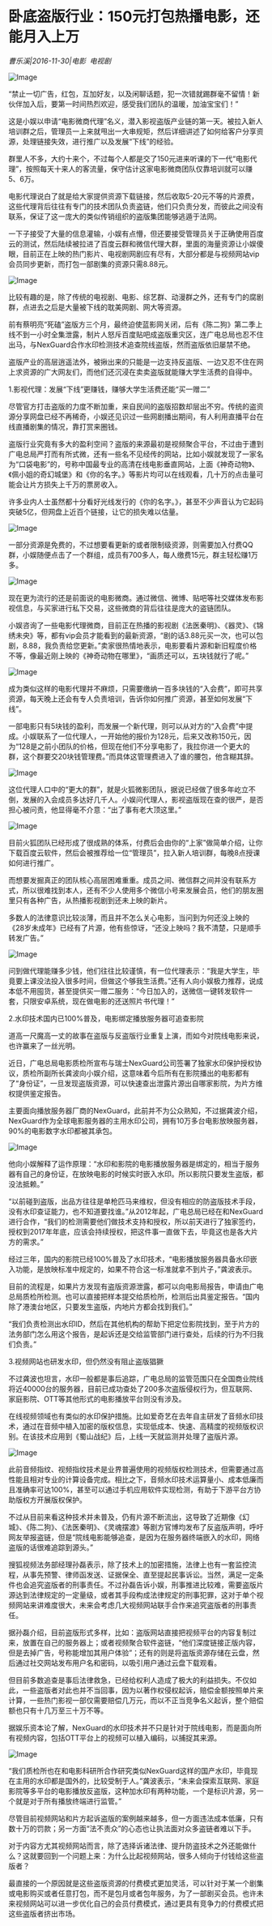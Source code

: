 # 卧底盗版行业：150元打包热播电影，还能月入上万

*曹乐溪|2016-11-30|电影 
                                                电视剧*

![Image](http://p1.pstatp.com/large/31b8000175469d41bc76)

“禁止一切广告，红包，互加好友，以及闲聊话题，犯一次错就踢群毫不留情！新伙伴加入后，要第一时间热烈欢迎，感受我们团队的温暖，加油宝宝们！”

这是小娱以申请“电影微商代理”名义，潜入影视盗版产业链的第一天。被拉入新人培训群之后，管理员一上来就甩出一大串规矩，然后详细讲述了如何给客户分享资源，处理链接失效，进行推广以及发展“下线”的经验。

群里人不多，大约十来个，不过每个人都是交了150元进来听课的下一代“电影代理”，按照每天十来人的客流量，保守估计这家电影微商团队仅靠培训就可以赚5、6万。

电影代理说白了就是给大家提供资源下载链接，然后收取5-20元不等的片源费，这些代理背后往往有专门的技术团队负责盗链，他们只负责分发，而彼此之间没有联系，保证了这一庞大的类似传销组织的盗版集团能够逃遁于法网。

一下子接受了大量的信息灌输，小娱有点懵，但还要接受管理员关于正确使用百度云的测试，然后陆续被拉进了百度云群和微信代理大群，里面的海量资源让小娱傻眼，目前正在上映的热门影片、电视剧网剧应有尽有，大部分都是与视频网站vip会员同步更新，而打包一部剧集的资源只需8.88元。

![Image](http://p3.pstatp.com/large/31b8000175480b67f479)

比较有趣的是，除了传统的电视剧、电影、综艺群、动漫群之外，还有专门的腐剧群，点进去之后是大量被下线的耽美网剧、网大等资源。

前有蔡明亮“死磕”盗版方三个月，最终迫使蓝影网关闭，后有《陈二狗》第二季上线不到一小时全集泄露，制片人怒斥百度贴吧成盗版重灾区，连广电总局也忍不住出马，与NexGuard合作水印检测技术追查院线盗版，然而盗版依旧屡禁不绝。

盗版产业的高层逍遥法外，被揪出来的只能是一边支持反盗版、一边又忍不住在网上求资源的广大网友们，而他们还沉浸在卖卖盗版就能赚大学生活费的自得中。

1.影视代理：发展“下线”更赚钱，赚够大学生活费还能“买一赠二”

尽管官方打击盗版的力度不断加重，来自民间的盗版招数却层出不穷。传统的盗资源分享网盘已经不再稀奇，小娱还见识过一些网剧播出期间，有人利用直播平台在线直播剧集的情况，靠打赏来圈钱。

盗版行业究竟有多大的盈利空间？盗版的来源最初是视频聚合平台，不过由于遭到广电总局严打而有所式微，还有一些名不见经传的网站，比如小娱就发现了一家名为“口袋电影”的，号称中国最专业的高清在线电影垂直网站，上面《神奇动物》、《佩小姐的奇幻城堡》和《你的名字。》等影片均可以在线观看，几十万的点击量可能会让片方损失上千万的票房收入。

许多业内人士虽然都十分看好光线发行的《你的名字。》，甚至不少声音认为它起码突破5亿，但网盘上近百个链接，让它的损失难以估量。

![Image](http://p1.pstatp.com/large/2ee00001841ecd2a0225)

一部分资源是免费的，不过想要看更新的或者限制级资源，则需要加入付费QQ群，小娱随便点击了一个群组，成员有700多人，每人缴费15元，群主轻松赚1万多。

![Image](http://p9.pstatp.com/large/31b80001754a72cb040c)

现在更为流行的还是前面说的电影微商。通过微信、微博、贴吧等社交媒体发布影视信息，与买家进行私下交易，这些微商的背后往往是庞大的盗链团队。

小娱咨询了一些电影代理微商，目前正在热播的影视剧《法医秦明》、《器灵》、《锦绣未央》等，都有vip会员才能看到的最新资源，“剧的话3.88元买一次，也可以包剧，8.88，我负责给您更新。”卖家很热情地表示，电影要看片源和新旧程度价格不等，像最近刚上映的《神奇动物在哪里》，“画质还可以，五块钱就行了呢。”

![Image](http://p1.pstatp.com/large/2ee00001841d6dde17be)

成为类似这样的电影代理并不麻烦，只需要缴纳一百多块钱的“入会费”，即可共享资源，每天晚上还会有专人负责培训，告诉你如何推广资源，甚至如何发展“下线”。

一部电影只有5块钱的盈利，而发展一个新代理，则可以从对方的“入会费”中提成。小娱联系了一位代理人，一开始他的报价为128元，后来又改称150元，因为“128是之前小团队的价格，但现在他们不分享电影了，我拉你进一个更大的群，这个群要交20块钱管理费。”而具体这管理费进入了谁的腰包，他含糊其辞。

![Image](http://p3.pstatp.com/large/2edf000190ccae478431)

这位代理人口中的“更大的群”，就是火狐微影团队，据说已经做了很多年屹立不倒，发展的入会成员多达好几千人。小娱问代理人，影视盗版现在查的很严，是否担心被问责，他显得毫不介意：“出了事有老大顶这里。”

![Image](http://p9.pstatp.com/large/2ee60004679a8e4d6fb2)

目前火狐团队已经形成了很成熟的体系，付费后会由你的“上家”做简单介绍，让你下载百度云软件，然后会被推荐给一位“管理员”，拉入新人培训群，每晚8点授课如何进行推广。

而想要发掘真正的团队核心高层困难重重。成员之间、微信群之间并没有联系方式，所以很难找到本人，还有不少人使用多个微信小号来发展会员，他们的朋友圈里只有各种广告，从热播影视剧到还未上映的新片。

多数人的法律意识比较淡薄，而且并不怎么关心电影，当问到为何还没上映的《28岁未成年》已经有了片源，他有些惊讶，“还没上映吗？我不清楚，只是顺手转发广告。”

![Image](http://p3.pstatp.com/large/2ee500046e3e32aeb230)

问到做代理能赚多少钱，他们往往比较谨慎，有一位代理表示：“我是大学生，毕竟要上课没法投入很多时间，但做这个够我生活费。”还有人向小娱极力推荐，说成本低不用囤货，甚至提供买一赠二服务：“今日加入的，送微信一键转发软件一套，只限安卓系统，现在做电影的还送照片书代理！”

2.水印技术国内已100%普及，电影绑定播放服务器可追查影院

道高一尺魔高一丈的故事在盗版与反盗版行业重复上演，而如今对院线电影来说，也许赢来了一丝光明。

近日，广电总局电影质检所宣布与瑞士NexGuard公司签署了独家水印保护授权协议，质检所副所长龚波向小娱介绍，这意味着今后所有在影院播出的电影都有了“身份证”，一旦发现盗版资源，可以快速查出泄露片源出自哪家影院，为片方维权提供鉴定报告。

主要面向播放服务器厂商的NexGuard，此前并不为公众熟知，不过据龚波介绍，NexGuard作为全球电影服务器的主用水印公司，拥有10万多台电影放映服务器，90%的电影数字水印都被其承包。

![Image](http://static.ylzbl.com/uploads/ueditor/php/upload/image/20170721/1500633904810779.jpeg)

他向小娱解释了运作原理：“水印和影院的电影播放服务器是绑定的，相当于服务器有自己的身份证，在放映电影的时候实时嵌入水印。所以影院只要发生盗版，都没法抵赖。”

“以前碰到盗版，出品方往往是单枪匹马来维权，但没有相应的防盗版技术手段，没有水印查证能力，也不知道要找谁。”从2012年起，广电总局已经在和NexGuard进行合作，“我们的检测需要他们做技术支持和授权，所以前天进行了独家签约，授权到2017年年底，应该会持续授权，把这件事一直做下去，毕竟这也是各大片方的需求。”

经过三年，国内的影院已经100%普及了水印技术，“电影播放服务器具备水印嵌入功能，是放映标准中规定的，如果不符合这一标准就拿不到片子，”龚波表示。

目前的流程是，如果片方发现有盗版资源泄露，都可以向电影局报告，申请由广电总局质检所检测。也可以直接把样本提交给质检所，检测后出具鉴定报告。“国内除了港澳台地区，只要发生盗版，内地片方都会找到我们。”

“我们负责检测出水印ID，然后在其他机构的帮助下把定位影院找到，至于片方的法务部门怎么用这个报告，是起诉还是交给监管部门进行查处，后续的行为不归我们负责。”

3.视频网站也研发水印，但仍然没有阻止盗版猖獗

不过龚波也坦言，水印一般都是事后追踪，广电总局的监管范围只在全国商业院线将近40000台的服务器，目前已成功查处了200多次盗版侵权行为，但互联网、家庭影院、OTT等其他形式的电影播放平台则没有涉及。

在线视频领域也有类似的水印保护措施。比如爱奇艺在去年自主研发了音频水印技术，通过在音频中植入加密的版权信息，实现低成本、快速、高精度的视频版权识别。在该技术应用到《蜀山战纪》后，上线一天就监测并处理了盗版片源。

![Image](http://p1.pstatp.com/large/31b800017549a0e56341)

此前音频指纹、视频指纹技术是业界普遍使用的视频版权检测技术，但需要通过高性能且相对专业的计算设备完成。相比之下，音频水印技术运算量小、成本低廉而且准确率可达100%，甚至可以通过手机应用软件实现检测，有助于下游平台方协助版权方开展版权保护。

不过从目前来看这种技术并未普及，仍有片源不断流出，这导致了近期像《幻城》、《陈二狗》、《法医秦明》、《灵魂摆渡》等剧方官博均发布了反盗版声明，呼吁网友举报盗链，但是“院线电影能够追查，是因为在服务器终端嵌入的水印，网络盗版的话很难追踪到源头。”

搜狐视频法务部经理孙磊表示，除了技术上的加密措施，法律上也有一套监控流程，从事先预警、律师函发送、证据保全、直至提起民事诉讼。当然，满足一定条件也会追究盗版者的刑事责任。不过孙磊告诉小娱，刑事推进比较难，需要盗版片源达到法律规定的一定量级，或者其手段构成法律规定的刑事犯罪，这对于单个视频网站来讲难度很大，未来会考虑几大视频网站联手合作来追究盗版者的刑事责任。

据孙磊介绍，目前盗版形式多样，比如：盗版网站直接把视频平台的内容复制过来，放置在自己的服务器上；或者视频聚合软件盗链，“他们深度链接正版内容，但是去掉广告，号称能增加其用户体验”；还有的则是将盗版资源存储在云盘，然后通过社交网站发布用户名和密码，以吸引用户通过云盘下载观看。

但目前多数追查是事后法律救急，已经给权利人造成了极大的利益损失。不仅如此，一些盗版者对此也并不当回事，因为以著作权侵权起诉，赔偿金额按照单片来计算，一些热门影视一部仅需要赔偿几万元，而以不正当竞争名义起诉，整个赔偿额也只有十几万至三十万不等。

据娱乐资本论了解，NexGuard的水印技术并不只是针对于院线电影，而是面向所有视频内容，包括OTT平台上的视频可以植入编码，以捕捉其来源。

![Image](http://p9.pstatp.com/large/2ee500046e3dcde4c2f1)

“我们质检所也在和电影科研所合作研究类似NexGuard这样的国产水印，毕竟现在主用的水印都是国外的，比较受制于人。”龚波表示，“未来会探索互联网、家庭影院等多平台的电影播放反盗版，这种加水印有两种功能，一个是标识片源，另一个就是对于所有播放终端进行监管。”

尽管目前视频网站和片方起诉盗版的案例越来越多，但一方面违法成本低廉，只有数十万的罚款；另一方面“法不责众”的心态也让执法面对众多盗链者难以下手。

对于内容方尤其视频网站而言，除了选择诉诸法律、提升防盗技术之外还能做什么？这就要回到一个问题上来：为什么比起视频网站，很多人倾向于付钱给这些盗版者？

最直接的一个原因就是这些盗版资源的付费模式更加灵活，可以针对于某一个剧集或电影购买或者任意打包，而不是包月或者包年服务，为了一部剧买会员。也许未来视频网站可以进一步优化自己的会员付费模式，通过更具有竞争力的付费模式把这些盗版者挤出市场。

